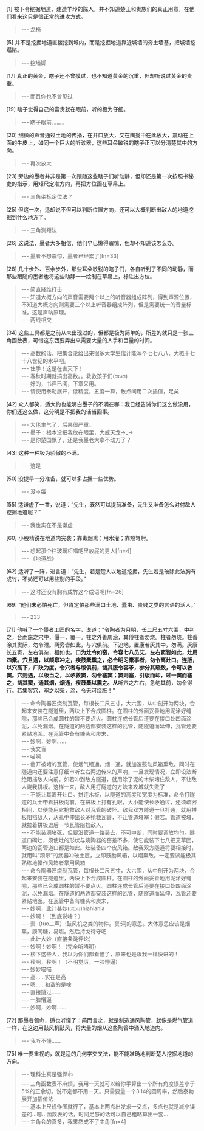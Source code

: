 
[1] 被下令挖掘地道、建造羊坽的陈人，并不知道楚王和贵族们的真正用意，在他们看来这只是很正常的进攻方式。
>--- 龙椅<br>

[5] 并不是挖掘地道直接挖到城内，而是挖掘地道靠近城墙的夯土墙基，把城墙挖塌陷。
>--- 挖墙脚<br>

[17] 真正的黄金，瞎子还不曾摸过，也不知道黄金的沉重，但却听说过黄金的贵重。
>--- 而且你也不曾见过<br>

[19] 瞎子觉得自己的富贵就在眼前，听的极为仔细。
>--- 瞎子眼前。。。。。<br>

[20] 细微的声音通过土地的传播，在井口放大，又在陶瓮中在此放大，震动在上面的牛皮上，如同一个巨大的听诊器，这些耳朵敏锐的瞎子正可以分清楚其中的方向。
>--- 再次放大<br>

[23] 旁边的墨者并非是第一次跟随这些瞎子们听动静，但却还是第一次按照书秘吏的指示，用矩尺定准方向，再把方位画在草帛上。
>--- 三角坐标定位法？<br>

[25] 但这一次，适却说不但可以判断位置方向，还可以大概判断出敌人的地道挖掘到什么地方了。
>--- 三角测距法<br>

[26] 这说法，墨者大多相信，他们早已懒得震惊，但却不知道该怎么办。
>--- 墨者不想震惊，墨者已经累了[fn=33]<br>

[28] 几十步外、百余步外，那些耳朵敏锐的瞎子们，各自听到了不同的动静，而那些跟随的墨者也将这些动静一一绘制在草帛上，标注出方位。
>--- 简直降维打击<br>
>--- 知道大概方向的声音需要两个以上的听音器组成阵列，得到声源位置，不知道大概方向则需要三个以上听音器组成阵列，但是需要统一的音量标准。这是声呐原理。<br>
>--- 两线相交<br>

[34] 这些工具都是之前从未出现过的，但都是极为简单的，所差的就只是一张三角函数表，可惜这东西要弄出来需要大量的人手和巨量的时间。
>--- 高数的话。把集合论给出来很多大学生估计能写个七七八八，大概十七十八世纪的水平吧。<br>
>--- 住手！这是在害天下！<br>
>--- 春秋时期就搞出高数。。救救孩子们(ಡωಡ)<br>
>--- 好的，书评已阅，下章采用。<br>
>--- 请使用泰勒展开，低精度，五度一算，散点间用二次插值，足矣<br>

[42] 众人都笑，适大约也能明白墨子的不满在哪：我已经告诫你们这么做没用，你们还这么做，这分明是不把我的话当回事。
>--- 大佬生气了，后果很严重。<br>
>--- 墨子：根本没把我放在眼里，大威天龙→_→<br>
>--- 是你楚国飘了，还是我墨老大拿不动刀了？<br>

[43] 这种一种极为骄傲的不满。
>--- 这是<br>

[50] 没提早一分准备，就可以多占据一些优势。
>--- 没→每<br>

[55] 适谦虚了一番，说道：“先生，既然可以提前准备，先生又准备怎么对付敌人挖掘地道呢？”
>--- 我也实在不是谦虚<br>

[60] 小股精锐在地道内突袭；靠毒烟熏；用水灌；靠短弩射。
>--- 想起那个往玻璃柜唱吧里放屁的男人[fn=4]<br>
>--- 《地道战》<br>

[62] 适听了一阵，进言道：“先生，若是楚人以地道挖掘，先生若是破除此法胸有成竹，不妨还可以用些别的手段。”
>--- 这时还没有胸有成竹这个成语呢[fn=26]<br>

[69] “他们未必怕死亡，但肯定怕那些满口土地、蠹虫、贵贱之类的言语的活人。”
>--- 233<br>

[71] 他喊了一个墨者工匠的名字，说道：“令陶者为月明，长二尺五寸六围，中判之，合而施之穴中，偃一，覆一。柱之外善周涂，其傅柱者勿烧。柱者勿烧。柱善涂其窦际，勿令泄。两旁皆如此，与穴俱前。下迫地，置康若灰其中，勿满。灰康长五窦，左右俱杂，相如也。**口为灶令如窑，令容七八员艾，左右窦皆如此，灶用四橐。穴且遇，以颉皋冲之，疾鼓橐熏之，必令明习橐事者，勿令离灶口。连版，以穴高下，广陕为度，令穴者与版俱前，凿其版令容矛，参分其疏数，令可以救窦。穴则遇，以版当之，以矛救窦，勿令塞窦；窦则塞，引版而却，过一窦而塞之，凿其窦，通其烟，烟通，疾鼓橐以熏之。从**听穴之左右，急绝其前，勿令得行。若集客穴，塞之以柴，涂，令无可烧版！”
>--- 命令陶器匠烧制瓦管，每根长二尺五寸，大六围，从中剖开为两块，合起来安装在隧道里，两块上下合成圆柱。在圆柱的外面妥善地用泥涂好缝隙，那些已合成圆柱的暂不要点火。圆柱连成长管后还要在接口处四面涂泥，以免漏烟。在隧道的两边都安装这样的瓦管，随隧道而延伸，瓦管还要紧贴地面。在瓦管中备有糠头和炭末，<br>
>--- 妙啊，妙啊……<br>
>--- 我文盲<br>
>--- 喵啊<br>
>--- 凿开被堵的瓦管，使烟气畅通，烟一通，就加速鼓动风箱熏敌。同时在隧道内还要注意仔细审听左右两边传来的声响，一旦发现情况，立即设法断绝阻挡敌人向前。如若冲到敌方隧道，就用涂了泥的木柴堵住敌人，不让敌人烧我拼板。这样一来，敌人用打隧道的方法来攻城就失败了<br>
>--- 不能让其离开灶口。拼连木板，以隧道的高度和宽度为标准，命令打隧道的兵士带着拼板向前，在拼板上打有孔眼，大小能使长矛通过，还须疏密相间，以便能用它抢救敌人对瓦管的破坏。敌我双方隧道一旦打通，就用拼板阻挡敌人，从孔中伸出长矛抢救瓦管，不让管道堵塞；假若。管道被堵，就拉着拼板退后一节瓦管阻挡敌人，<br>
>--- 不能装满堵死，但要沿管道一路装去，不可中断，同时要调放均匀。隧道口砌灶，须使灶的形状与烧陶器的窑差不多，使它能装下七八把艾草团，两边的瓦管道口都是如此。灶装备四个皮风箱。敌我双方隧道将要相接时，就用叫“颉皋”的武器冲破士层，立即鼓励风箱，以烟熏敌。一定要派能极其熟练地操作风箱者掌用风箱<br>
>--- 命令陶器匠烧制瓦管，每根长二尺五寸，大六围，从中剖开为两块，合起来安装在隧道里，两块上下合成圆柱。在圆柱的外面妥善地用泥涂好缝隙，那些已合成圆柱的暂不要点火。圆柱连成长管后还要在接口处四面涂泥，以免漏烟。在隧道的两边都安装这样的瓦管，随隧道而延伸，瓦管还要紧贴地面。在瓦管中备有糠头和炭末，<br>
>--- 妙啊，此计甚妙(ಡωಡ)hiahiahia<br>
>--- 妙啊！（到底说啥？）<br>
>--- 橐（tuo二声）:鼓风机之类的物件。窦:洞的意思。大体意思应该是烟熏，康同糠，易燃。然后持戈待守吧<br>
>--- 此计大妙（直接条跳评论）<br>
>--- 妙啊！妙啊！（完全听唔明）<br>
>--- 楼下这些人，我以为你们都看懂了，原来也是跟我一样快进的！<br>
>--- 秒啊，秒啊！（不明觉厉，一脸懵逼）<br>
>--- 妙妙喵喵<br>
>--- 高……实在是高<br>
>--- 嗯……和谐的是啥<br>
>--- 直接跳过……<br>
>--- 一脸懵逼<br>
>--- 妙啊，妙啊……<br>

[72] 那墨者领命，适也听懂了：简而言之，就是制造通风陶管，就像是燃气管道一样，在这边用鼓风机鼓风，将大量的烟从这些陶管中涌入地道内。
>--- 我听不懂……<br>

[75] 唯一要重视的，就是适的几何学交叉法，能不能准确地判断楚人挖掘地道的方向。
>--- 理科生真是强悍👍<br>
>--- 三角函数表不麻烦，我用一天就可以给你手算出一个所有角度误差小于5%的正余切。说不定都不用一天。只需要量一个3.14的圆周率，然后泰勒展开加插值法<br>
>--- 基本上尺规作图就行了，基本上两点出发求一交点，多点也就是减小误差的…嗯…函数表的话，时间足够的话可以自己粗略算出一套…<br>
>--- 主角会的真多，我果然成不了主角[fn=4]<br>
